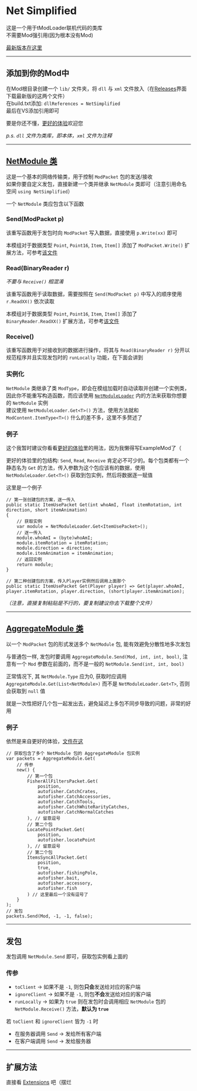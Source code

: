 # Net Simplified
这是一个用于tModLoader联机代码的类库  
不需要Mod强引用(因为根本没有Mod)

[最新版本在这里](https://github.com/Crapsky233/NetSimplified-tModLoader/releases/latest)
***
## 添加到你的Mod中
在Mod根目录创建一个 `lib/` 文件夹，将 `dll` 与 `xml` 文件放入（在[Releases](https://github.com/Crapsky233/NetSimplified-tModLoader/releases/latest)界面下载最新版的这两个文件）  
在build.txt添加: `dllReferences = NetSimplified`  
最后在VS添加引用即可

要是你还不懂，[更好的体验](https://gitee.com/MyGoold/improve-game)欢迎您

*p.s. `dll` 文件为类库，即本体，`xml` 文件为注释*
***
## [NetModule 类](NetModule.cs)
这是一个基本的网络传输类，用于控制 `ModPacket` 包的发送/接收  
如果你要自定义发包，直接新建一个类并继承 `NetModule` 类即可（注意引用命名空间 `using NetSimplified`）

一个 `NetModule` 类应包含以下函数

### Send(ModPacket p)
该重写函数用于发包时向 `ModPacket` 写入数据，直接使用 `p.Write(xx)` 即可

本模组对于数据类型 `Point`, `Point16`, `Item`, `Item[]` 添加了 `ModPacket.Write()` 扩展方法，可参考[该文件](Extensions.cs)

### Read(BinaryReader r)
*不要与 `Receive()` 相混淆*

该重写函数用于读取数据，需要按照在 `Send(ModPacket p)` 中写入的顺序使用 `r.ReadXX()` 依次读取

本模组对于数据类型 `Point`, `Point16`, `Item`, `Item[]` 添加了 `BinaryReader.ReadXX()` 扩展方法，可参考[该文件](Extensions.cs)

### Receive()
该重写函数用于对接收到的数据进行操作，将其与 `Read(BinaryReader r)` 分开以规范程序并且实现发包时的 `runLocally` 功能，在下面会讲到

### 实例化
`NetModule` 类继承了类 `ModType`，即会在模组加载时自动读取并创建一个实例类，因此你不能重写构造函数，而应该使用 [`NetModuleLoader`](NetModuleLoader.cs) 内的方法来获取你想要的 `NetModule` 实例  
建议使用 `NetModuleLoader.Get<T>()` 方法，使用方法就和 `ModContent.ItemType<T>()` 什么的差不多，这里不多赘述了

### 例子
这个我暂时建议你看看[更好的体验](https://gitee.com/MyGoold/improve-game/tree/master/Common/Packets)里的用法，因为我懒得写ExampleMod了（

更好的体验里的包结构: `Send`, `Read`, `Receive` 肯定必不可少的。每个包类都有一个静态名为 `Get` 的方法，传入参数为这个包应该有的数据，使用 `NetModuleLoader.Get<T>()` 获取到包实例，然后将数据逐一赋值

这里是一个例子
```
// 第一张创建包的方案，逐一传入
public static ItemUsePacket Get(int whoAmI, float itemRotation, int direction, short itemAnimation)
{
    // 获取实例
    var module = NetModuleLoader.Get<ItemUsePacket>();
    // 逐一传入
    module.whoAmI = (byte)whoAmI;
    module.itemRotation = itemRotation;
    module.direction = direction;
    module.itemAnimation = itemAnimation;
    // 返回实例
    return module;
}

// 第二种创建包的方案，传入Player实例然后调用上面那个
public static ItemUsePacket Get(Player player) => Get(player.whoAmI, player.itemRotation, player.direction, (short)player.itemAnimation);
```
*（注意，直接复制粘贴是不行的，要复制建议你去下载整个文件）*
***
## [AggregateModule 类](AggregateModule.cs)
以一个 `ModPacket` 包的形式发送多个 `NetModule` 包, 能有效避免分散性地多次发包

与普通包一样, 发包时要调用 `AggregateModule.Send(Mod, int, int, bool)`, 注意有一个 `Mod` 参数在前面的，而不是一般的 `NetModule.Send(int, int, bool)`

正常情况下, 其 `NetModule.Type` 应为0, 获取时应调用 `AggregateModule.Get(List<NetModule>)` 而不是 `NetModuleLoader.Get<T>`, 否则会获取到 `null` 值

就是一次性把好几个包一起发出去，避免延迟上多包不同步导致的问题，非常的好用  
### 例子
依然是来自更好的体验，[文件在这](https://gitee.com/MyGoold/improve-game/blob/master/Common/Packets/NetAutofisher/OpenFisherPackets.cs#L46)
```
// 获取包含了多个 NetModule 包的 AggregateModule 包实例
var packets = AggregateModule.Get(
    // 传参
    new() {
        // 第一个包
        FisherAllFiltersPacket.Get(
            position,
            autofisher.CatchCrates,
            autofisher.CatchAccessories,
            autofisher.CatchTools,
            autofisher.CatchWhiteRarityCatches,
            autofisher.CatchNormalCatches
        ), // 留意逗号
        // 第二个包
        LocatePointPacket.Get(
            position,
            autofisher.locatePoint
        ), // 留意逗号
        // 第二个包
        ItemsSyncAllPacket.Get(
            position,
            true,
            autofisher.fishingPole,
            autofisher.bait,
            autofisher.accessory,
            autofisher.fish
        ) // 这里最后一个没有逗号了
    }
);
// 发包
packets.Send(Mod, -1, -1, false);
```

***
## 发包
发包调用 `NetModule.Send` 即可，获取包实例看上面的  
### 传参
- `toClient` -> 如果不是 `-1`, 则包<b>只会</b>发送给对应的客户端
- `ignoreClient` -> 如果不是 `-1`, 则包<b>不会</b>发送给对应的客户端
- `runLocally` -> 如果为 `true` 则在发包时会调用相应 `NetModule` 包的 `NetModule.Receive()` 方法，<b>默认为 `true`</b>

若 `toClient` 和 `ignoreClient` 皆为 `-1` 时
- 在服务器调用 `Send` -> 发给所有客户端
- 在客户端调用 `Send` -> 发给服务器
***
## 扩展方法
直接看 [Extensions](Extensions.cs) 吧（摆烂